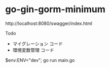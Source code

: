 # go-gin-gorm-minimum

http://localhost:8080/swagger/index.html

Todo
- マイグレーション コード
- 環境変数管理 コード


$env:ENV="dev"; go run main.go